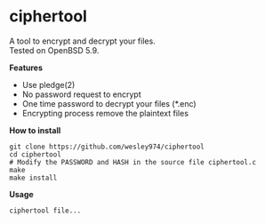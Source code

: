 <html>

<head>
<h1>ciphertool</h1>
<p>A tool to encrypt and decrypt your files.<br>
Tested on OpenBSD 5.9.</p>
</head>

<body>
<b>Features</b>
<ul>
	<li>Use pledge(2)</li>
	<li>No password request to encrypt</li>
	<li>One time password to decrypt your files (*.enc)</li>
	<li>Encrypting process remove the plaintext files</li>
</ul>
<b>How to install</b>
<pre><code>git clone https://github.com/wesley974/ciphertool
cd ciphertool
# Modify the PASSWORD and HASH in the source file ciphertool.c
make
make install</code></pre>
<b>Usage</b>
<pre><code>ciphertool file...</code></pre>
</body>
</html>
